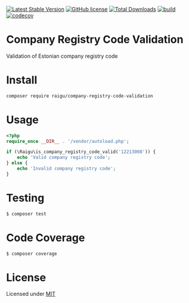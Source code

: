 [![Latest Stable Version](https://poser.pugx.org/raigu/company-registry-code-validation/v/stable)](https://packagist.org/packages/raigu/company-registry-code-validation)
[![GitHub license](https://img.shields.io/github/license/raigu/company-registry-code-validation)](LICENSE.md)
[![Total Downloads](https://poser.pugx.org/raigu/company-registry-code-validation/downloads)](https://packagist.org/packages/raigu/company-registry-code-validation)
[![build](https://github.com/raigu/company-registry-code-validation/workflows/build/badge.svg)](https://github.com/raigu/company-registry-code-validation/actions?query=workflow%3Abuild)
[![codecov](https://codecov.io/gh/raigu/company-registry-code-validation/branch/master/graph/badge.svg)](https://codecov.io/gh/raigu/company-registry-code-validation)


# Company Registry Code Validation

Validation of Estonian company registry code

# Install 

````bash
composer require raigu/company-registry-code-validation
````

# Usage 

```php
<?php
require_once __DIR__ . '/vendor/autoload.php';

if (\Raigu\is_company_registry_code_valid('12213008')) {
    echo 'Valid company registry code';
} else {
    echo 'Invalid company registry code';
}
```

# Testing

```bash
$ composer test
```

# Code Coverage

```bash
$ composer coverage
```

# License

Licensed under [MIT](LICENSE)
